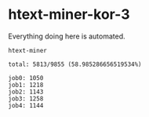 # htext-miner-kor-3

Everything doing here is automated.

```
htext-miner

total: 5813/9855 (58.985286656519534%)

job0: 1050
job1: 1218
job2: 1143
job3: 1258
job4: 1144
```